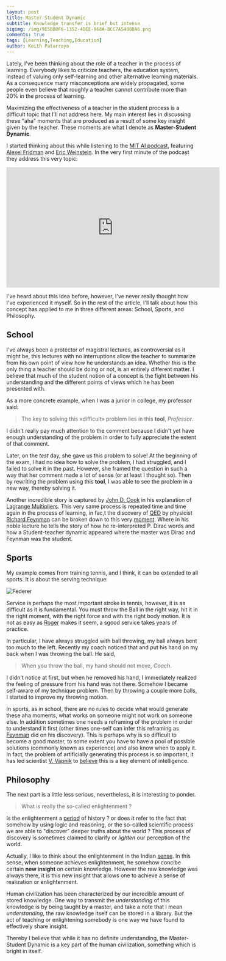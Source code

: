 ```yaml
---
layout: post
title: Master-Student Dynamic
subtitle: Knowledge transfer is brief but intense
bigimg: /img/9E5BB0F6-1352-4DEE-968A-BCC7A540BBA6.png
comments: true
tags: [Learning,Teaching,Education]
author: Keith Patarroyo
---
```

Lately, I've been thinking about the role of a teacher in the process of learning. Everybody likes to criticize teachers, the education system, instead of valuing only self-learning and other alternative learning materials. As a consequence many misconceptions are widely propagated, some people even believe that roughly a teacher cannot contribute more than 20% in the process of learning.

Maximizing the effectiveness of a teacher in the student process is a difficult topic that I'll not address here. My main interest lies in discussing these "aha" moments that are produced as a result of some key insight given by the teacher. These moments are what I denote as **Master-Student Dynamic**.

I started thinking about this while listening to the [MIT AI podcast](https://lexfridman.com/ai/), featuring [Alexei Fridman](https://lexfridman.com/) and [Eric Weinstein](https://www.edge.org/memberbio/eric_r_weinstein). In the very first minute of the podcast they address this very topic:

<div class="iframeVideo">
<iframe width="560" height="315" src="https://www.youtube.com/embed/2wq9x2QcZN0?start=50&end=115" frameborder="0" allow="accelerometer; autoplay; encrypted-media; gyroscope; picture-in-picture" allowfullscreen=""></iframe>
</div>

I've heard about this idea before, however, I've never really thought how I've experienced it myself. So in the rest of the article, I'll talk about how this concept has applied to me in three different areas: School, Sports, and Philosophy.

## School

I've always been a protector of magistral lectures, as controversial as it might be, this lectures with no interruptions allow the teacher to summarize from his own point of view how he understands an idea. Whether this is the only thing a teacher should be doing or not, is an entirely different matter. I believe that much of the student notion of a concept is the fight between his understanding and the different points of views which he has been presented with. 

As a more concrete example, when I was a junior in college, my professor said:

> The key to solving this «difficult» problem lies in this **tool**, *Professor*.

I didn't really pay much attention to the comment because I didn't yet have enough understanding of the problem in order to fully appreciate the extent of that comment.

Later, on the *test* day, she gave us this problem to solve! At the beginning of the exam, I had no idea how to solve the problem, I had struggled, and I failed to solve it in the past. However, she framed the question in such a way that her comment made a lot of sense (or at least I thought so). Then by rewriting the problem using this **tool**, I was able to see the problem in a new way, thereby solving it.

Another incredible story is captured by [John D. Cook](https://www.johndcook.com/blog/services-2/) in his explanation of [Lagrange Multipliers](https://www.johndcook.com/blog/2016/09/27/one-of-my-favorite-proofs-lagrange-multipliers/). This very same process is repeated time and time again in the process of learning, in fac,t the discovery of [QED](https://en.wikipedia.org/wiki/Quantum_electrodynamics) by physicist [Richard Feynman](https://en.wikipedia.org/wiki/Richard_Feynman) can be broken down to this very [moment](https://aapt.scitation.org/doi/abs/10.1119/1.18114). Where in his noble lecture he tells the story of how he re-interpreted P. Dirac words and how a Student-teacher dynamic appeared where the master was Dirac and Feynman was the student.

## Sports

My example comes from training tennis, and I think, it can be extended to all sports. It is about the serving technique:

![Federer](/img/federer-hd.gif?style=centerme)

Service is perhaps the most important stroke in tennis, however, it is as difficult as it is fundamental. You must throw the Ball in the right way, hit it in the right moment, with the right force and with the right body motion. It is not as easy as [Roger](https://www.rogerfederer.com/) makes it seem, a sgood service takes years of practice.

In particular, I have always struggled with ball throwing, my ball always bent too much to the left. Recently my coach noticed that and put his hand on my back when I was throwing the ball. He said,

> When you throw the ball, my hand should not move, *Coach*.

I didn't notice at first, but when he removed his hand, I immediately realized the feeling of pressure from his hand was not there. Somehow I became self-aware of my technique problem. Then by throwing a couple more balls, I started to improve my throwing motion.

In sports, as in school, there are no rules to decide what would generate these aha moments, what works on someone might not work on someone else. In addition sometimes one needs a reframing of the problem in order to understand it first (other times one-self can infer this reframing as [Feynman]((https://aapt.scitation.org/doi/abs/10.1119/1.18114)) did on his discovery). This is perhaps why is so difficult to become a good master, to some extent you have to have a pool of possible solutions (commonly known as experience) and also know when to apply it. In fact, the problem of artificially generating this process is so important, it has led scientist [V. Vapnik](https://en.wikipedia.org/wiki/Vladimir_Vapnik) to [believe](https://www.youtube.com/watch?v=STFcvzoxVw4) this is a key element of intelligence.

## Philosophy

The next part is a little less serious, nevertheless, it is interesting to ponder.

> What is really the so-called enlightenment ?

Is the enlightenment a [period](https://en.wikipedia.org/wiki/Age_of_Enlightenment) of history ? or does it refer to the fact that somehow by using logic and reasoning, or the so-called scientific process we are able to "discover" deeper truths about the world ? This process of discovery is sometimes claimed to clarify or *lighten* our perception of the world.

Actually, I like to think about the enlightenment in the Indian [sense](https://en.wikipedia.org/wiki/Enlightenment_(spiritual)). In this sense, when someone achieves enlightenment, he somehow concibe certain **new insight** on certain knowledge. However the raw knowledge was always there, it is this new insight that allows one to achieve a sense of realization or enlightenment.

Human civilization has been characterized by our incredible amount of stored knowledge. One way to transmit the *understanding* of this knowledge is by being taught by a master, and take a note that I mean *understanding*, the raw knowledge itself can be stored in a library. But the act of teaching or enlightening somebody is one way we have found to effectively share insight.

Thereby I believe that while it has no definite understanding, the Master-Student Dynamic is a key part of the human civilization, something which is bright in itself.
